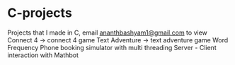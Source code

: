 # C-projects
Projects that I made in C, email ananthbashyam1@gmail.com to view
Connect 4 -> connect 4 game
Text Adventure -> text adventure game
Word Frequency
Phone booking simulator with multi threading
Server - Client interaction with Mathbot
